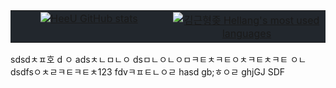 <table style="width: 100%; background-color: #22272d; border-collapse: collapse;">
  <tr style="background-color: #22272d;">
    <td style="width: 50%; text-align: center; vertical-align: top; background-color: #22272d;">
      <a href="#"><img title="HeeU GitHub stats" src="https://github-readme-stats.vercel.app/api?username=khellang&show_icons=true&count_private=true&hide_rank=false&include_all_commits=true&title_color=adbac7&icon_color=3ad253&text_color=768390&bg_color=22272d&hide_border=true" align="center"></a>
    </td>
    <td style="width: 50%; text-align: center; vertical-align: top; background-color: #22272d;">
      <a href="#"><img title="김근형좆 Hellang's most used languages" src="https://github-readme-stats.vercel.app/api/top-langs/?username=khellang&langs_count=6&layout=compact&title_color=adbac7&text_color=768390&bg_color=22272d&hide_border=true" align="center"></a>
    </td>
  </tr>
</table>
sdsdㅊㅍ호
d
ㅇ
adsㅊㄴㅁㄴㅇ
dsㅁㄴㅇㄴㅇㅁㅋㅌㅊㅋㅌㅇㅊㅋㅌㅊㅋㅌ
ㅇㄴdsdfsㅇㅊㄹㅋㅌㅋㅌㅊ123
fdvㅋㅍㅌㄴㅇㄹ
hasd
gb;ㅎㅇㄹ
ghjGJ
SDF
